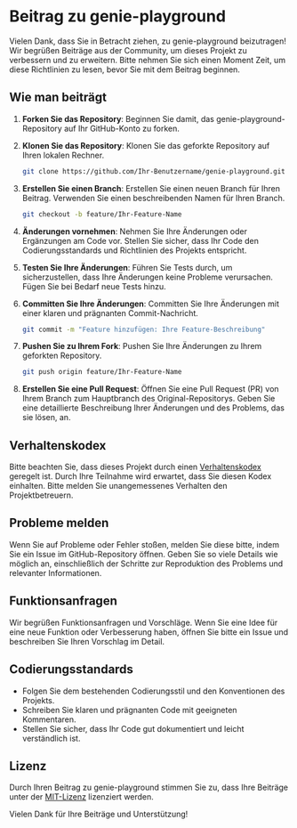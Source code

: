 # Beitrag zu genie-playground

Vielen Dank, dass Sie in Betracht ziehen, zu genie-playground beizutragen! Wir begrüßen Beiträge aus der Community, um dieses Projekt zu verbessern und zu erweitern. Bitte nehmen Sie sich einen Moment Zeit, um diese Richtlinien zu lesen, bevor Sie mit dem Beitrag beginnen.

## Wie man beiträgt

1. **Forken Sie das Repository**: Beginnen Sie damit, das genie-playground-Repository auf Ihr GitHub-Konto zu forken.

2. **Klonen Sie das Repository**: Klonen Sie das geforkte Repository auf Ihren lokalen Rechner.

   ```sh
   git clone https://github.com/Ihr-Benutzername/genie-playground.git
   ```

3. **Erstellen Sie einen Branch**: Erstellen Sie einen neuen Branch für Ihren Beitrag. Verwenden Sie einen beschreibenden Namen für Ihren Branch.

   ```sh
   git checkout -b feature/Ihr-Feature-Name
   ```

4. **Änderungen vornehmen**: Nehmen Sie Ihre Änderungen oder Ergänzungen am Code vor. Stellen Sie sicher, dass Ihr Code den Codierungsstandards und Richtlinien des Projekts entspricht.

5. **Testen Sie Ihre Änderungen**: Führen Sie Tests durch, um sicherzustellen, dass Ihre Änderungen keine Probleme verursachen. Fügen Sie bei Bedarf neue Tests hinzu.

6. **Committen Sie Ihre Änderungen**: Committen Sie Ihre Änderungen mit einer klaren und prägnanten Commit-Nachricht.

   ```sh
   git commit -m "Feature hinzufügen: Ihre Feature-Beschreibung"
   ```

7. **Pushen Sie zu Ihrem Fork**: Pushen Sie Ihre Änderungen zu Ihrem geforkten Repository.

   ```sh
   git push origin feature/Ihr-Feature-Name
   ```

8. **Erstellen Sie eine Pull Request**: Öffnen Sie eine Pull Request (PR) von Ihrem Branch zum Hauptbranch des Original-Repositorys. Geben Sie eine detaillierte Beschreibung Ihrer Änderungen und des Problems, das sie lösen, an.

## Verhaltenskodex

Bitte beachten Sie, dass dieses Projekt durch einen [Verhaltenskodex](CODE_OF_CONDUCT.md) geregelt ist. Durch Ihre Teilnahme wird erwartet, dass Sie diesen Kodex einhalten. Bitte melden Sie unangemessenes Verhalten den Projektbetreuern.

## Probleme melden

Wenn Sie auf Probleme oder Fehler stoßen, melden Sie diese bitte, indem Sie ein Issue im GitHub-Repository öffnen. Geben Sie so viele Details wie möglich an, einschließlich der Schritte zur Reproduktion des Problems und relevanter Informationen.

## Funktionsanfragen

Wir begrüßen Funktionsanfragen und Vorschläge. Wenn Sie eine Idee für eine neue Funktion oder Verbesserung haben, öffnen Sie bitte ein Issue und beschreiben Sie Ihren Vorschlag im Detail.

## Codierungsstandards

- Folgen Sie dem bestehenden Codierungsstil und den Konventionen des Projekts.
- Schreiben Sie klaren und prägnanten Code mit geeigneten Kommentaren.
- Stellen Sie sicher, dass Ihr Code gut dokumentiert und leicht verständlich ist.

## Lizenz

Durch Ihren Beitrag zu genie-playground stimmen Sie zu, dass Ihre Beiträge unter der [MIT-Lizenz](LICENSE) lizenziert werden.

Vielen Dank für Ihre Beiträge und Unterstützung!
